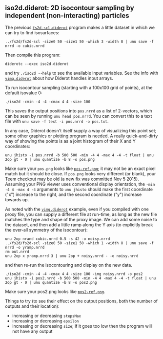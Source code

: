 ## iso2d.diderot: 2D isocontour sampling by independent (non-interacting) particles

The previous [`fs2d-scl.diderot`](../fs2d) program makes a little dataset
in which we can try to find isosurfaces:

	../fs2d/fs2d-scl -size0 50 -size1 50 -which 3 -width 8 | unu save -f nrrd -o cubic.nrrd

Then compile this program:

	diderotc --exec iso2d.diderot

and try `./iso2d --help` to see the available input variables.  See
the info with [`vimg.diderot`](../vimg) about how Diderot handles input arrays.

To run isocontour sampling (starting with a 100x100 grid of points),
at the default isovalue 0:

	./iso2d -cmin -4 -4 -cmax 4 4 -size 100

This saves the output positions into `pos.nrrd` as a list of 2-vectors, which
can be seen by running `unu head pos.nrrd`. You can convert this to a
text file with `unu save -f text -i pos.nrrd -o pos.txt`.

In any case, Diderot doesn't itself supply a way of visualizing this
point set; some other graphics or plotting program is needed.  A really
quick-and-dirty way of showing the points is as a joint histogram
of their X and Y coordinates:

	unu jhisto -i pos.nrrd -b 500 500 -min -4 4 -max 4 -4 -t float | unu 2op gt - 0 | unu quantize -b 8 -o pos.png

Make sure your `pos.png` looks like [`pos-ref.png`](pos-ref.png); it may
not be an exact pixel match but it should be close.  If `pos.png`
looks very different (or blank), your Teem checkout may be old (a new
fix was committed Nov 5 2015).  Assuming your PNG viewer uses
conventional display orientation, the `-min -4 4 -max 4 -4` arguments
to `unu jhisto` should make the first coordinate ("x") increase to the
right, and the second coordinate ("y") increase towards up.

As noted with the [`vimg.diderot`](../vimg) example, even if you compiled
with one proxy file, you can
supply a different file at run-time, as long as the new file matches
the type and shape of the proxy image.  We can add some noise
to the dataset, and then add a little ramp along the Y axis (to explicitly
break the over-all symmetry of the isocontour):

	unu 2op nrand cubic.nrrd 0.5 -s 42 -o noisy.nrrd
	../fs2d/fs2d-scl -size0 50 -size1 50 -which 1 -width 8 | unu save -f nrrd -o yramp.nrrd
	rm out.nrrd
	unu 2op x yramp.nrrd 3 | unu 2op + noisy.nrrd - -o noisy.nrrd

and then re-run the isocontouring and display on the new data.

	./iso2d -cmin -4 -4 -cmax 4 4 -size 100 -img noisy.nrrd -o pos2
	unu jhisto -i pos2.nrrd -b 500 500 -min -4 4 -max 4 -4 -t float | unu 2op gt - 0 | unu quantize -b 8 -o pos2.png

Make sure your pos2.png looks like [`pos2-ref.png`](pos2-ref.png).

Things to try (to see their effect on the output positions, both the
number of outputs and their location):
* increasing or decreasing `stepsMax`
* increasing or decreasing `epsilon`
* increasing or decreasing `size`; if it goes too low then the program will not have any output
